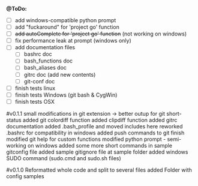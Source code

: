**@ToDo:**
- [ ] add windows-compatible python prompt
- [ ] add "fuckaround" for 'project go' function
- [ ] ~~add autoComplete for 'project go' function~~ (not working on windows)
- [ ] fix performance leak at prompt (windows only)
- [ ] add documentation files
  - [ ] bashrc doc
  - [ ] bash_functions doc
  - [ ] bash_aliases doc
  - [ ] gitrc doc (add new contents)
  - [ ] git-conf doc
- [ ] finish tests linux
- [ ] finish tests Windows (git bash & CygWin)
- [ ] finish tests OSX

#v0.1.1
small modifications in git extension -> better outup for git short-status
added git colordiff function
added clipdiff function
added gitrc documentation
added .bash_profile and moved includes here
reworked .bashrc for compatibility in windows
added push commands to git finish
modified git help for custom functions
modified python prompt - semi-working on windows
added some more short commands in sample gitconfig file
added sample gitignore file at sample folder
added windows SUDO command (sudo.cmd and sudo.sh files)


#v0.1.0
Reformatted whole code and split to several files
added Folder with config samples